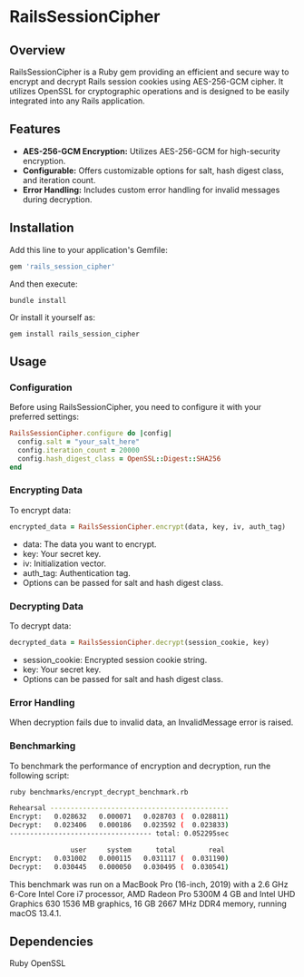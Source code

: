 # RailsSessionCipher

## Overview

RailsSessionCipher is a Ruby gem providing an efficient and secure way to encrypt and decrypt Rails session cookies using AES-256-GCM cipher. It utilizes OpenSSL for cryptographic operations and is designed to be easily integrated into any Rails application.

## Features

- **AES-256-GCM Encryption:** Utilizes AES-256-GCM for high-security encryption.
- **Configurable:** Offers customizable options for salt, hash digest class, and iteration count.
- **Error Handling:** Includes custom error handling for invalid messages during decryption.

## Installation

Add this line to your application's Gemfile:

```ruby
gem 'rails_session_cipher'
```

And then execute:

```
bundle install
```

Or install it yourself as:
```
gem install rails_session_cipher
```

## Usage
### Configuration
Before using RailsSessionCipher, you need to configure it with your preferred settings:

```ruby
RailsSessionCipher.configure do |config|
  config.salt = "your_salt_here"
  config.iteration_count = 20000
  config.hash_digest_class = OpenSSL::Digest::SHA256
end
```

### Encrypting Data
To encrypt data:

```ruby
encrypted_data = RailsSessionCipher.encrypt(data, key, iv, auth_tag)
```

- data: The data you want to encrypt.
- key: Your secret key.
- iv: Initialization vector.
- auth_tag: Authentication tag.
- Options can be passed for salt and hash digest class.

### Decrypting Data
To decrypt data:

```ruby
decrypted_data = RailsSessionCipher.decrypt(session_cookie, key)
```
- session_cookie: Encrypted session cookie string.
- key: Your secret key.
- Options can be passed for salt and hash digest class.

### Error Handling
When decryption fails due to invalid data, an InvalidMessage error is raised.

### Benchmarking

To benchmark the performance of encryption and decryption, run the following script:

```bash
ruby benchmarks/encrypt_decrypt_benchmark.rb
```

```bash
Rehearsal --------------------------------------------
Encrypt:   0.028632   0.000071   0.028703 (  0.028811)
Decrypt:   0.023406   0.000186   0.023592 (  0.023833)
----------------------------------- total: 0.052295sec

               user     system      total        real
Encrypt:   0.031002   0.000115   0.031117 (  0.031190)
Decrypt:   0.030445   0.000050   0.030495 (  0.030541)
```

This benchmark was run on a MacBook Pro (16-inch, 2019) with a 2.6 GHz 6-Core Intel Core i7 processor, AMD Radeon Pro 5300M 4 GB and Intel UHD Graphics 630 1536 MB graphics, 16 GB 2667 MHz DDR4 memory, running macOS 13.4.1.

## Dependencies
Ruby
OpenSSL
